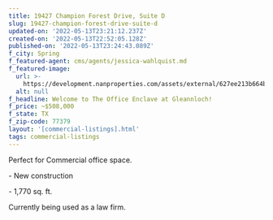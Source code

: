 ```yaml
---
title: 19427 Champion Forest Drive, Suite D
slug: 19427-champion-forest-drive-suite-d
updated-on: '2022-05-13T23:21:12.237Z'
created-on: '2022-05-13T22:52:05.128Z'
published-on: '2022-05-13T23:24:43.089Z'
f_city: Spring
f_featured-agent: cms/agents/jessica-wahlquist.md
f_featured-image:
  url: >-
    https://development.nanproperties.com/assets/external/627ee213b664b5b93b1967a8_19427-champion-forest-dr-spring-tx-19427-champion-forest-dr-1-highdefinition.jpeg
  alt: null
f_headline: Welcome to The Office Enclave at Gleannloch!
f_price: ~$508,000
f_state: TX
f_zip-code: 77379
layout: '[commercial-listings].html'
tags: commercial-listings
---
```


Perfect for Commercial office space.

\- New construction

\- 1,770 sq. ft.

Currently being used as a law firm.
